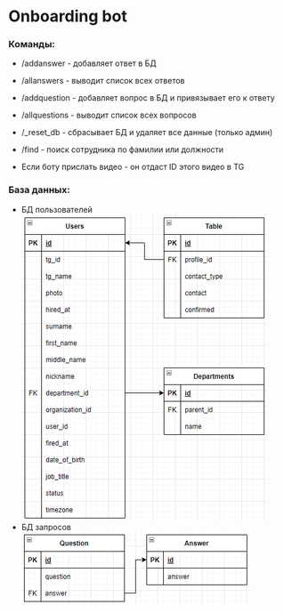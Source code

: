 # Onboarding bot

### Команды:
* /addanswer - добавляет ответ в БД
* /allanswers - выводит список всех ответов
* /addquestion - добавляет вопрос в БД и привязывает его к ответу
* /allquestions - выводит список всех вопросов
* /_reset_db - сбрасывает БД и удаляет все данные (только админ)


* /find - поиск сотрудника по фамилии или должности


* Если боту прислать видео - он отдаст ID этого видео в TG


### База данных:
* БД пользователей </br>
![БД пользователей](/img/db_users.png)
* БД запросов </br>
![БД для частичного поиска](/img/db_requests.png)

